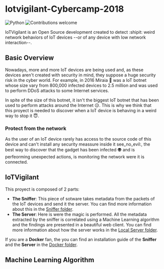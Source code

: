 # Iotvigilant-Cybercamp-2018
![Python](https://img.shields.io/badge/python-v3.6+-blue.svg)
![Contributions welcome](https://img.shields.io/badge/contributions-welcome-orange.svg)



IoTVigilant is an Open Source development created to detect :shipit: weird network behaviors of IoT devices --or of any device with low network interaction--.

## Basic Overview

Nowadays, more and more IoT devices are being used and, as these devices aren't created with security in mind, they suppose a huge security risk in the cyber world. For example, in 2016 Miraia :imp: was a IoT botnet whose size vary from 800,000 infected devices to 2.5 million and was used to perform DDoS attacks to some Internet services.

In spite of the size of this botnet, it isn't the biggest IoT botnet that has been used to perform attacks around the Internet :disappointed_relieved:. This is why we think that this proyect is needed to discover when a IoT device is behaving in a weird way to stop it :innocent:.

### Protect from the network

As the user of an IoT device rarely has access to the source code of this device and can't install any security meassure inside  it see_no_evil:, the best way to discover that the gadget has been infected :alien: and is perfeorming unexpected actions, is monitoring the network were it is connected.

## IoTVigilant

This proyect is composed of 2 parts:
- **The Sniffer**: This piece of sotware takes metadata from the packets of the IoT devices and send it the server. You can find more information about this in the [Sniffer folder](https://github.com/IoT-Vigilant/iotvigilant-cybercamp-2018/tree/master/sniffer).
- **The Server**: Here is were the magic is performed. All the metadata extracted by the sniffer is correlated using a Machine Learning algorithm and the findings are presented in a beautiful web client. You can find more information about how the server works in the [Local Server folder](https://github.com/IoT-Vigilant/iotvigilant-cybercamp-2018/tree/master/local_server).


If you are a **Docker** fan, the you can find an installation guide of the **Sniffer** and the **Server** in the [Docker folder](https://github.com/IoT-Vigilant/iotvigilant-cybercamp-2018/tree/master/docker).

## Machine Learning Algorithm

